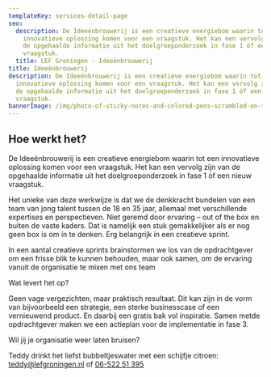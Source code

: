 ```yaml
---
templateKey: services-detail-page
seo:
  description: De Ideeënbrouwerij is een creatieve energiebom waarin tot een
    innovatieve oplossing komen voor een vraagstuk. Het kan een vervolg zijn van
    de opgehaalde informatie uit het doelgroeponderzoek in fase 1 óf een nieuw
    vraagstuk.
  title: LEF Groningen - Ideeënbrouwerij
title: Ideeënbrouwerij
description: De Ideeënbrouwerij is een creatieve energiebom waarin tot een
  innovatieve oplossing komen voor een vraagstuk. Het kan een vervolg zijn van
  de opgehaalde informatie uit het doelgroeponderzoek in fase 1 óf een nieuw
  vraagstuk.
bannerImage: /img/photo-of-sticky-notes-and-colored-pens-scrambled-on-table-632470.jpg
---
```

## Hoe werkt het?

De Ideeënbrouwerij is een creatieve energiebom waarin tot een innovatieve oplossing komen voor een vraagstuk. Het kan een vervolg zijn van de opgehaalde informatie uit het doelgroeponderzoek in fase 1 óf een nieuw vraagstuk.

Het unieke van deze werkwijze is dat we de denkkracht bundelen van een team van jong talent tussen de 18 en 35 jaar, allemaal met verschillende expertises en perspectieven. Niet geremd door ervaring – out of the box en buiten de vaste kaders. Dat is namelijk een stuk gemakkelijker als er nog geen box is om ín te denken. Erg belangrijk in een creatieve sprint.

In een aantal creatieve sprints brainstormen we los van de opdrachtgever om een frisse blik te kunnen behouden, maar ook samen, om de ervaring  vanuit de organisatie te mixen met ons team

Wat levert het op?

Geen vage vergezichten, maar praktisch resultaat. Dit kan zijn in de vorm van bijvoorbeeld een strategie, een sterke businesscase of een vernieuwend product. En daarbij een gratis bak vol inspiratie. Samen metde opdrachtgever maken we een actieplan voor de implementatie in fase 3.

Wil jij je organisatie weer laten bruisen? 

Teddy drinkt het liefst bubbeltjeswater met een schijfje citroen: 
[teddy@lefgroningen.nl](mailto:teddy@lefgroningen.nl) of [06-522 51 395](<tel:06-522 51 395>)